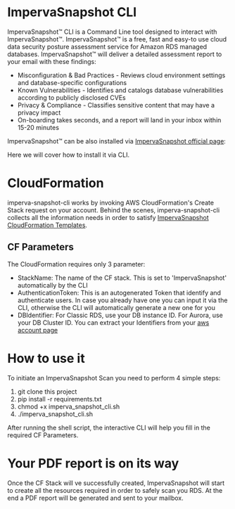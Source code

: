 # ImpervaSnapshot CLI

ImpervaSnapshot™ CLI is a Command Line tool designed to interact with ImpervaSnapshot™. 
ImpervaSnapshot™ is a free, fast and easy-to use cloud data security posture assessment service for Amazon RDS managed databases.
ImpervaSnapshot™ will deliver a detailed assessment report to your email with these findings:

- Misconfiguration & Bad Practices - Reviews cloud environment settings and database-specific configurations
- Known Vulnerabilities - Identifies and catalogs database vulnerabilities according to publicly disclosed CVEs
- Privacy & Compliance - Classifies sensitive content that may have a privacy impact
- On-boarding takes seconds, and a report will land in your inbox within 15-20 minutes

ImpervaSnapshot™ can be also installed via [ImpervaSnapshot official page](https://www.imperva.com/resources/free-cyber-security-testing-tools/imperva-snapshot-cloud-data-security-posture/): 

Here we will cover how to install it via CLI.

# CloudFormation
imperva-snapshot-cli works by invoking AWS CloudFormation's Create Stack request on your account.
Behind the scenes, imperva-snapshot-cli collects all the information needs in order to satisfy [ImpervaSnapshot CloudFormation Templates](https://labyrinth-cloudformation.s3.amazonaws.com/impervasnapshot-root-cf.yml).

## CF Parameters
The CloudFormation requires only 3 parameter:
- StackName: The name of the CF stack. This is set to 'ImpervaSnapshot' automatically by the CLI
- AuthenticationToken: This is an autogenerated Token that identify and authenticate users. In case you already have one you can input it via the CLI, otherwise the CLI will automatically generate a new one for you
- DBIdentifier: For Classic RDS, use your DB instance ID. For Aurora, use your DB Cluster ID. You can extract your Identifiers from your [aws account page](https://console.aws.amazon.com/rds/home?#databases)

# How to use it
To initiate an ImpervaSnapshot Scan you need to perform 4 simple steps:
1. git clone this project
2. pip install -r requirements.txt
3. chmod +x imperva_snapshot_cli.sh
4. ./imperva_snapshot_cli.sh

After running the shell script, the interactive CLI will help you fill in the required CF Parameters.

# Your PDF report is on its way
Once the CF Stack will ve successfully created, ImpervaSnapshot will start to create all the resources required in order to safely scan you RDS.
At the end a PDF report will be generated and sent to your mailbox.
